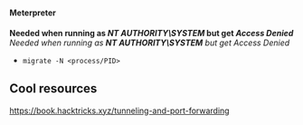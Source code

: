 # 
#### Meterpreter
**Needed when running as _NT AUTHORITY\SYSTEM_ but get _Access Denied_**
_Needed when running as **NT AUTHORITY\SYSTEM** but get _Access Denied__
* `migrate -N <process/PID>`

## Cool resources
https://book.hacktricks.xyz/tunneling-and-port-forwarding